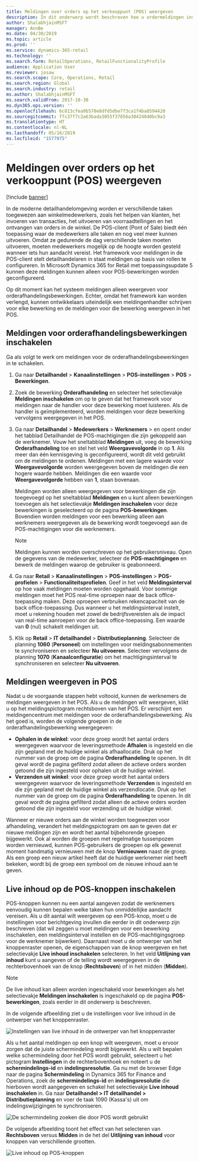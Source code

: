 ```yaml
---
title: Meldingen over orders op het verkooppunt (POS) weergeven
description: In dit onderwerp wordt beschreven hoe u ordermeldingen inschakelt in het POS en het framework voor meldingen.
author: ShalabhjainMSFT
manager: AnnBe
ms.date: 04/30/2019
ms.topic: article
ms.prod: ''
ms.service: dynamics-365-retail
ms.technology: ''
ms.search.form: RetailOperations, RetailFunctionalityProfile
audience: Application User
ms.reviewer: josaw
ms.search.scope: Core, Operations, Retail
ms.search.region: Global
ms.search.industry: retail
ms.author: ShalabhjainMSFT
ms.search.validFrom: 2017-10-30
ms.dyn365.ops.version: ''
ms.openlocfilehash: 6c813cfea9b570e8dfd5dbe7f3ca1f4ba8594420
ms.sourcegitcommit: ffc37f7c2a63bada3055f37856a30424040bc9a3
ms.translationtype: HT
ms.contentlocale: nl-NL
ms.lasthandoff: 05/16/2019
ms.locfileid: "1577975"
---
```

# <a name="show-order-notifications-in-the-point-of-sale-pos"></a>Meldingen over orders op het verkooppunt (POS) weergeven

[!include [banner](includes/banner.md)]

In de moderne detailhandelomgeving worden er verschillende taken toegewezen aan winkelmedewerkers, zoals het helpen van klanten, het invoeren van transacties, het uitvoeren van voorraadtellingen en het ontvangen van orders in de winkel. De POS-client (Pont of Sale) biedt één toepassing waar de medewerkers alle taken en nog veel meer kunnen uitvoeren. Omdat ze gedurende de dag verschillende taken moeten uitvoeren, moeten medewerkers mogelijk op de hoogte worden gesteld wanneer iets hun aandacht vereist. Het framework voor meldingen in de POS-client stelt detailhandelaren in staat meldingen op basis van rollen te configureren. In Microsoft Dynamics 365 for Retail met toepassingsupdate 5 kunnen deze meldingen kunnen alleen voor POS-bewerkingen worden geconfigureerd.

Op dit moment kan het systeem meldingen alleen weergeven voor orderafhandelingsbewerkingen. Echter, omdat het framework kan worden verlengd, kunnen ontwikkelaars uiteindelijk een meldingenhandler schrijven voor elke bewerking en de meldingen voor die bewerking weergeven in het POS.

## <a name="enable-notifications-for-order-fulfillment-operations"></a>Meldingen voor orderafhandelingsbewerkingen inschakelen

Ga als volgt te werk om meldingen voor de orderafhandelingsbewerkingen in te schakelen.

1. Ga naar **Detailhandel** &gt; **Kanaalinstellingen** &gt; **POS-instellingen** &gt; **POS** &gt; **Bewerkingen**.
2. Zoek de bewerking **Orderafhandeling** en selecteer het selectievakje **Meldingen inschakelen** om op te geven dat het framework voor meldingen naar de handler voor deze bewerking moet luisteren. Als de handler is geïmplementeerd, worden meldingen voor deze bewerking vervolgens weergegeven in het POS.
3. Ga naar **Detailhandel** &gt; **Medewerkers** &gt; **Werknemers** &gt; en opent onder het tabblad Detailhandel de POS-machtigingen die zijn gekoppeld aan de werknemer. Vouw het sneltabblad **Meldingen** uit, voeg de bewerking **Orderafhandeling** toe en stel het veld **Weergavevolgorde** in op **1**. Als meer dan één kennisgeving is geconfigureerd, wordt dit veld gebruikt om de meldingen te ordenen. Meldingen met een lagere waarde voor **Weergavevolgorde** worden weergegeven boven de meldingen die een hogere waarde hebben. Meldingen die een waarde voor **Weergavevolgorde** hebben van **1**, staan bovenaan.

    Meldingen worden alleen weergegeven voor bewerkingen die zijn toegevoegd op het sneltabblad **Meldingen** en u kunt alleen bewerkingen toevoegen als het selectievakje **Meldingen inschakelen** voor deze bewerkingen is geselecteerd op de pagina **POS-bewerkingen**. Bovendien worden meldingen voor een bewerking alleen aan werknemers weergegeven als de bewerking wordt toegevoegd aan de POS-machtigingen voor die werknemers.

    > [!NOTE]
    > Meldingen kunnen worden overschreven op het gebruikersniveau. Open de gegevens van de medewerker, selecteer de **POS-machtigingen** en bewerk de meldingen waarop de gebruiker is geabonneerd.

4. Ga naar **Retail** &gt; **Kanaalinstellingen** &gt; **POS-instellingen** &gt; **POS-profielen** &gt; **Functionaliteitsprofielen**. Geef in het veld **Meldingsinterval** op hoe vaak meldingen moeten worden opgehaald. Voor sommige meldingen moet het POS real-time oproepen naar de back office-toepassing maken. Deze oproepen verbruiken rekencapaciteit van de back office-toepassing. Dus wanneer u het meldingsinterval instelt, moet u rekening houden met zowel de bedrijfsvereisten als de impact van real-time aanroepen voor de back office-toepassing. Een waarde van **0** (nul) schakelt meldingen uit.
5. Klik op **Retail** &gt; **IT detailhandel** &gt; **Distributieplanning**. Selecteer de planning **1060** (**Personeel**) om instellingen voor meldingsabonnementen te synchroniseren en selecteer **Nu uitvoeren**. Selecteer vervolgens de planning **1070** (**Kanaalconfiguratie**) om het machtigingsinterval te synchroniseren en selecteer **Nu uitvoeren**.

## <a name="view-notifications-in-the-pos"></a>Meldingen weergeven in POS

Nadat u de voorgaande stappen hebt voltooid, kunnen de werknemers de meldingen weergeven in het POS. Als u de meldingen wilt weergeven, klikt u op het meldingspictogram rechtsboven van het POS. Er verschijnt een meldingencentrum met meldingen voor de orderafhandelingsbewerking. Als het goed is, worden de volgende groepen in de orderafhandelingsbewerking weergegeven:

- **Ophalen in de winkel**: voor deze groep wordt het aantal orders weergegeven waarvoor de leveringsmethode **Afhalen** is ingesteld en die zijn gepland met de huidige winkel als afhaallocatie. Druk op het nummer van de groep om de pagina **Orderafhandeling** te openen. In dit geval wordt de pagina gefilterd zodat alleen de actieve orders worden getoond die zijn ingesteld voor ophalen uit de huidige winkel.
- **Verzenden uit winkel**: voor deze groep wordt het aantal orders weergegeven waarvoor de leveringsmethode **Verzenden** is ingesteld en die zijn gepland met de huidige winkel als verzendlocatie. Druk op het nummer van de groep om de pagina **Orderafhandeling** te openen. In dit geval wordt de pagina gefilterd zodat alleen de actieve orders worden getoond die zijn ingesteld voor verzending uit de huidige winkel.

Wanneer er nieuwe orders aan de winkel worden toegewezen voor afhandeling, verandert het meldingspictogram om aan te geven dat er nieuwe meldingen zijn en wordt het aantal bijbehorende groepen bijgewerkt. Ook al worden de groepen met regelmatige tussenpozen worden vernieuwd, kunnen POS-gebruikers de groepen op elk gewenst moment handmatig vernieuwen met de knop **Vernieuwen** naast de groep. Als een groep een nieuw artikel heeft dat de huidige werknemer niet heeft bekeken, wordt bij de groep een symbool om de nieuwe inhoud aan te geven.

## <a name="enable-live-content-on-pos-buttons"></a>Live inhoud op de POS-knoppen inschakelen

POS-knoppen kunnen nu een aantal aangeven zodat de werknemers eenvoudig kunnen bepalen welke taken hun onmiddellijke aandacht vereisen. Als u dit aantal wilt weergeven op een POS-knop, moet u de instellingen voor berichtgeving invullen die eerder in dit onderwerp zijn beschreven (dat wil zeggen u moet meldingen voor een bewerking inschakelen, een meldingsinterval instellen en de POS-machtigingsgroep voor de werknemer bijwerken). Daarnaast moet u de ontwerper van het knoppenraster openen, de eigenschappen van de knop weergeven en het selectievakje **Live inhoud inschakelen** selecteren. In het veld **Uitlijning van inhoud** kunt u aangeven of de telling wordt weergegeven in de rechterbovenhoek van de knop (**Rechtsboven**) of in het midden (**Midden**).

> [!NOTE]
> De live inhoud kan alleen worden ingeschakeld voor bewerkingen als het selectievakje **Meldingen inschakelen** is ingeschakeld op de pagina **POS-bewerkingen**, zoals eerder in dit onderwerp is beschreven.

In de volgende afbeelding ziet u de instellingen voor live inhoud in de ontwerper van het knoppenraster.

![Instellingen van live inhoud in de ontwerper van het knoppenraster](./media/ButtonGridDesigner.png "Instellingen van live inhoud in de ontwerper van het knoppenraster")

Als u het aantal meldingen op een knop wilt weergeven, moet u ervoor zorgen dat de juiste schermindeling wordt bijgewerkt. Als u wilt bepalen welke schermindeling door het POS wordt gebruikt, selecteert u het pictogram **Instellingen** in de rechterbovenhoek en noteert u de **schermindelings-id** en **indelingsresolutie**. Ga nu met de browser Edge naar de pagina **Schermindeling** in Dynamics 365 for Finance and Operations, zoek de **schermindelings-id** en **indelingsresolutie** die hierboven wordt aangegeven en schakel het selectievakje **Live inhoud inschakelen** in. Ga naar **Detailhandel \> IT detailhandel \> Distributieplanning** en voer de taak 1090 (Kassa's) uit om indelingswijzigingen te synchroniseren.

![De schermindeling zoeken die door POS wordt gebruikt](./media/Choose_screen_layout.png "De schermindeling zoeken ")

De volgende afbeelding toont het effect van het selecteren van **Rechtsboven** versus **Midden** in de het del **Uitlijning van inhoud** voor knoppen van verschillende grootten.

![Live inhoud op POS-knoppen](./media/ButtonsWithLiveContent.png "Live inhoud op POS-knoppen")
